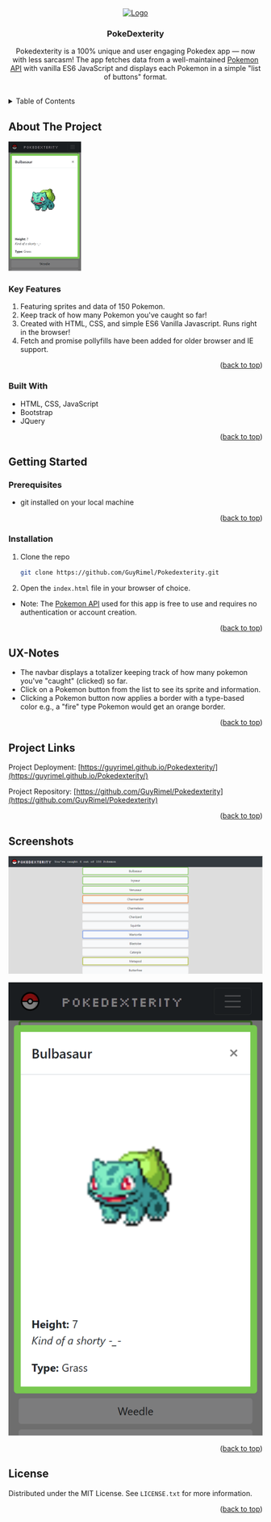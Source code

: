 <a id="readme-top"></a>
<br />

<div align="center">
  <a href="https://guyrimel.github.io/Portfolio-Site/index.html">
    <img src="img/RLogoNoName.ico" alt="Logo" width="80" height="80">
  </a>

  <h3 align="center">PokeDexterity</h3>

  <p align="center">
    Pokedexterity is a 100% unique and user engaging Pokedex app — now with less sarcasm! The app fetches data from a well-maintained <a href="https://pokeapi.co/" target="_blank">Pokemon API</a> with vanilla ES6 JavaScript and displays each Pokemon in a simple "list of buttons" format.
  </p>
</div>
<br />

<!-- TABLE OF CONTENTS -->
<details>
  <summary>Table of Contents</summary>
  <ol>
    <li>
      <a href="#about-the-project">About The Project</a>
      <ul>
        <li><a href="#key-features">Key Features</a></li>
        <li><a href="#built-with">Built With</a></li>
      </ul>
    </li>
    <li>
      <a href="#getting-started">Getting Started</a>
      <ul>
        <li><a href="#prerequisites">Prerequisites</a></li>
        <li><a href="#installation">Installation</a></li>
        <li><a href="#quick-start">UX-Notes</a></li>
      </ul>
    </li>
    <li><a href="#license">License</a></li>
  </ol>
</details>

<!-- ABOUT THE PROJECT -->
## About The Project
<!-- SCREENSHOT -->
<img
  alt="Pokedexterity Screenshot"
  src="img/screenshots/screenshot01.png"
  style="height: 16rem; width: auto;"
/>

<!-- KEY FEATURES -->
### Key Features

1. Featuring sprites and data of 150 Pokemon.
2. Keep track of how many Pokemon you've caught so far!
3. Created with HTML, CSS, and simple ES6 Vanilla Javascript. Runs right in the browser!
4. Fetch and promise pollyfills have been added for older browser and IE support.

<p align="right">(<a href="#readme-top">back to top</a>)</p>

<!-- BUILT WITH -->
### Built With

- HTML, CSS, JavaScript
- Bootstrap
- JQuery

<p align="right">(<a href="#readme-top">back to top</a>)</p>

<!-- GETTING STARTED -->
## Getting Started

<!-- PREREQUISITES -->
### Prerequisites
- git installed on your local machine

<p align="right">(<a href="#readme-top">back to top</a>)</p>

<!-- INSTALLATION -->
### Installation

1. Clone the repo
   ```sh
   git clone https://github.com/GuyRimel/Pokedexterity.git
   ```
2. Open the `index.html` file in your browser of choice.

- Note: The <a href="https://pokeapi.co/" target="_blank">Pokemon API</a> used for this app is free to use and requires no authentication or account creation.

<p align="right">(<a href="#readme-top">back to top</a>)</p>

<!-- UX NOTES -->
## UX-Notes

- The navbar displays a totalizer keeping track of how many pokemon you've "caught" (clicked) so far.
- Click on a Pokemon button from the list to see its sprite and information.
- Clicking a Pokemon button now applies a border with a type-based color e.g., a "fire" type Pokemon would get an orange border.

<p align="right">(<a href="#readme-top">back to top</a>)</p>

<!-- PROJECT DEPLOYMENT -->
## Project Links

Project Deployment: [https://guyrimel.github.io/Pokedexterity/](https://guyrimel.github.io/Pokedexterity/)

Project Repository: [https://github.com/GuyRimel/Pokedexterity](https://github.com/GuyRimel/Pokedexterity)

<p align="right">(<a href="#readme-top">back to top</a>)</p>

<!-- SCREENSHOTS -->
## Screenshots

![sreenshot](img/screenshots/screenshot00.png)

![sreenshot](img/screenshots/screenshot01.png)

<p align="right">(<a href="#readme-top">back to top</a>)</p>

<!-- LICENSE -->
## License

Distributed under the MIT License. See `LICENSE.txt` for more information.

<p align="right">(<a href="#readme-top">back to top</a>)</p>
